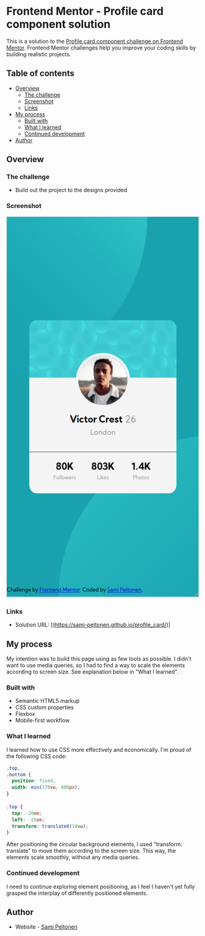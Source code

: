 # Frontend Mentor - Profile card component solution

This is a solution to the [Profile card component challenge on Frontend Mentor](https://www.frontendmentor.io/challenges/profile-card-component-cfArpWshJ). Frontend Mentor challenges help you improve your coding skills by building realistic projects. 

## Table of contents

- [Overview](#overview)
  - [The challenge](#the-challenge)
  - [Screenshot](#screenshot)
  - [Links](#links)
- [My process](#my-process)
  - [Built with](#built-with)
  - [What I learned](#what-i-learned)
  - [Continued development](#continued-development)
- [Author](#author)


## Overview

### The challenge

- Build out the project to the designs provided

### Screenshot

![Solution](./screenshots/screenshot_card_375.png)

### Links

- Solution URL: [(https://sami-peltonen.github.io/profile_card/)]

## My process

My intention was to build this page using as few tools as possible. I didn't want to use media queries, so I had to find a way to scale the elements according to screen size. See explanation below in "What I learned".

### Built with

- Semantic HTML5 markup
- CSS custom properties
- Flexbox
- Mobile-first workflow

### What I learned

I learned how to use CSS more effectively and economically. I'm proud of the following CSS code:

```css
.top,
.bottom {
  position: fixed;
  width: min(170vw, 800px);
}

.top {
  top: -20em;
  left: -25em;
  transform: translateX(10vw);
}
```

After positioning the circular background elements, I used "transform: translate" to move them according to the screen size. This way, the elements scale smoothly, without any media queries.

### Continued development

I need to continue exploring element positioning, as I feel I haven't yet fully grasped the interplay of differently positioned elements.

## Author

- Website - [Sami Peltonen](https://github.com/sami-peltonen)





